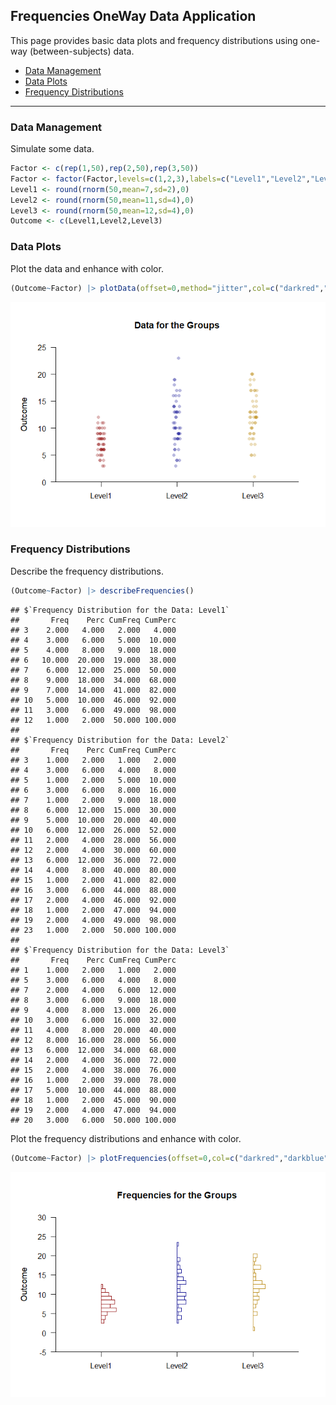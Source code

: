 
## Frequencies OneWay Data Application

This page provides basic data plots and frequency distributions using
one-way (between-subjects) data.

- [Data Management](#data-management)
- [Data Plots](#data-plots)
- [Frequency Distributions](#frequency-distributions)

------------------------------------------------------------------------

### Data Management

Simulate some data.

``` r
Factor <- c(rep(1,50),rep(2,50),rep(3,50))
Factor <- factor(Factor,levels=c(1,2,3),labels=c("Level1","Level2","Level3"))
Level1 <- round(rnorm(50,mean=7,sd=2),0)
Level2 <- round(rnorm(50,mean=11,sd=4),0)
Level3 <- round(rnorm(50,mean=12,sd=4),0)
Outcome <- c(Level1,Level2,Level3)
```

### Data Plots

Plot the data and enhance with color.

``` r
(Outcome~Factor) |> plotData(offset=0,method="jitter",col=c("darkred","darkblue","darkgoldenrod"))
```

![](figures/Frequencies-OneWay-Data-1.png)<!-- -->

### Frequency Distributions

Describe the frequency distributions.

``` r
(Outcome~Factor) |> describeFrequencies()
```

    ## $`Frequency Distribution for the Data: Level1`
    ##       Freq    Perc CumFreq CumPerc
    ## 3    2.000   4.000   2.000   4.000
    ## 4    3.000   6.000   5.000  10.000
    ## 5    4.000   8.000   9.000  18.000
    ## 6   10.000  20.000  19.000  38.000
    ## 7    6.000  12.000  25.000  50.000
    ## 8    9.000  18.000  34.000  68.000
    ## 9    7.000  14.000  41.000  82.000
    ## 10   5.000  10.000  46.000  92.000
    ## 11   3.000   6.000  49.000  98.000
    ## 12   1.000   2.000  50.000 100.000
    ## 
    ## $`Frequency Distribution for the Data: Level2`
    ##       Freq    Perc CumFreq CumPerc
    ## 3    1.000   2.000   1.000   2.000
    ## 4    3.000   6.000   4.000   8.000
    ## 5    1.000   2.000   5.000  10.000
    ## 6    3.000   6.000   8.000  16.000
    ## 7    1.000   2.000   9.000  18.000
    ## 8    6.000  12.000  15.000  30.000
    ## 9    5.000  10.000  20.000  40.000
    ## 10   6.000  12.000  26.000  52.000
    ## 11   2.000   4.000  28.000  56.000
    ## 12   2.000   4.000  30.000  60.000
    ## 13   6.000  12.000  36.000  72.000
    ## 14   4.000   8.000  40.000  80.000
    ## 15   1.000   2.000  41.000  82.000
    ## 16   3.000   6.000  44.000  88.000
    ## 17   2.000   4.000  46.000  92.000
    ## 18   1.000   2.000  47.000  94.000
    ## 19   2.000   4.000  49.000  98.000
    ## 23   1.000   2.000  50.000 100.000
    ## 
    ## $`Frequency Distribution for the Data: Level3`
    ##       Freq    Perc CumFreq CumPerc
    ## 1    1.000   2.000   1.000   2.000
    ## 5    3.000   6.000   4.000   8.000
    ## 7    2.000   4.000   6.000  12.000
    ## 8    3.000   6.000   9.000  18.000
    ## 9    4.000   8.000  13.000  26.000
    ## 10   3.000   6.000  16.000  32.000
    ## 11   4.000   8.000  20.000  40.000
    ## 12   8.000  16.000  28.000  56.000
    ## 13   6.000  12.000  34.000  68.000
    ## 14   2.000   4.000  36.000  72.000
    ## 15   2.000   4.000  38.000  76.000
    ## 16   1.000   2.000  39.000  78.000
    ## 17   5.000  10.000  44.000  88.000
    ## 18   1.000   2.000  45.000  90.000
    ## 19   2.000   4.000  47.000  94.000
    ## 20   3.000   6.000  50.000 100.000

Plot the frequency distributions and enhance with color.

``` r
(Outcome~Factor) |> plotFrequencies(offset=0,col=c("darkred","darkblue","darkgoldenrod"))
```

![](figures/Frequencies-OneWay-Frequencies-1.png)<!-- -->
